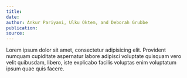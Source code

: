 ```yaml
---  
title:
date:
author: Ankur Pariyani, Ulku Oktem, and Deborah Grubbe
publication:
source:
---
```


Lorem ipsum dolor sit amet, consectetur adipisicing elit. Provident numquam cupiditate aspernatur labore adipisci voluptate quisquam vero velit quibusdam, libero, iste explicabo facilis voluptas enim voluptatum ipsum quae quis facere.